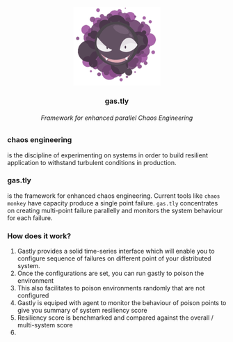 
<p align="center">
    <a href="#">
        <img src="static/images/gas.gif" />
    </a>
    <h3 align="center">gas.tly</h3>
    <h6 align="center">Framework for enhanced parallel Chaos Engineering</h6>
</p>


### chaos engineering 
is the discipline of experimenting on systems in order to build resilient application to withstand turbulent conditions in production.


### gas.tly
is the framework for enhanced chaos engineering. Current tools like `chaos monkey` have capacity produce a single point failure. `gas.tly` concentrates on creating multi-point failure parallelly and monitors the system behaviour for each failure.

### How does it work?
1. Gastly provides a solid time-series interface which will enable you to configure sequence of failures on different point of your distributed system.
2. Once the configurations are set, you can run gastly to poison the environment  
3. This also facilitates to poison environments randomly that are not configured
4. Gastly is equiped with agent to monitor the behaviour of poison points to give you summary of system resiliency score
5. Resiliency score is benchmarked and compared against the overall / multi-system score 
6. 
